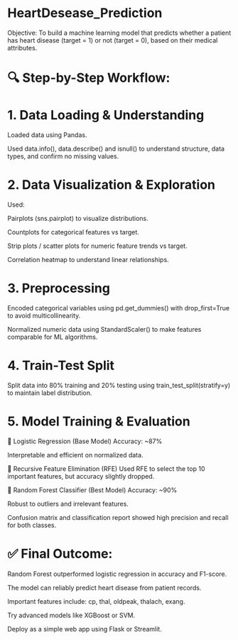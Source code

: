# HeartDesease_Prediction

Objective:
To build a machine learning model that predicts whether a patient has heart disease (target = 1) or not (target = 0), based on their medical attributes.

# **🔍 Step-by-Step Workflow:**

# **1. Data Loading & Understanding**
Loaded data using Pandas.

Used data.info(), data.describe() and isnull() to understand structure, data types, and confirm no missing values.

# **2. Data Visualization & Exploration**
Used:

Pairplots (sns.pairplot) to visualize distributions.

Countplots for categorical features vs target.

Strip plots / scatter plots for numeric feature trends vs target.

Correlation heatmap to understand linear relationships.

# **3. Preprocessing**
Encoded categorical variables using pd.get_dummies() with drop_first=True to avoid multicollinearity.

Normalized numeric data using StandardScaler() to make features comparable for ML algorithms.

# **4. Train-Test Split**
Split data into 80% training and 20% testing using train_test_split(stratify=y) to maintain label distribution.

# **5. Model Training & Evaluation**
🔹 Logistic Regression (Base Model)
Accuracy: ~87%

Interpretable and efficient on normalized data.

🔹 Recursive Feature Elimination (RFE)
Used RFE to select the top 10 important features, but accuracy slightly dropped.

🔹 Random Forest Classifier (Best Model)
Accuracy: ~90%

Robust to outliers and irrelevant features.

Confusion matrix and classification report showed high precision and recall for both classes.

# **✅ Final Outcome:**
Random Forest outperformed logistic regression in accuracy and F1-score.

The model can reliably predict heart disease from patient records.

Important features include: cp, thal, oldpeak, thalach, exang.



Try advanced models like XGBoost or SVM.

Deploy as a simple web app using Flask or Streamlit.

